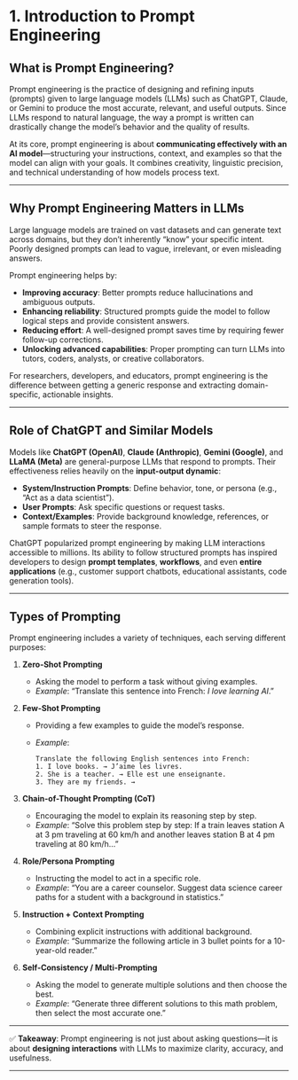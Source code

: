 # 1. **Introduction to Prompt Engineering**

## What is Prompt Engineering?

Prompt engineering is the practice of designing and refining inputs (prompts) given to large language models (LLMs) such as ChatGPT, Claude, or Gemini to produce the most accurate, relevant, and useful outputs. Since LLMs respond to natural language, the way a prompt is written can drastically change the model’s behavior and the quality of results.

At its core, prompt engineering is about **communicating effectively with an AI model**—structuring your instructions, context, and examples so that the model can align with your goals. It combines creativity, linguistic precision, and technical understanding of how models process text.

---

## Why Prompt Engineering Matters in LLMs

Large language models are trained on vast datasets and can generate text across domains, but they don’t inherently “know” your specific intent. Poorly designed prompts can lead to vague, irrelevant, or even misleading answers.

Prompt engineering helps by:

* **Improving accuracy**: Better prompts reduce hallucinations and ambiguous outputs.
* **Enhancing reliability**: Structured prompts guide the model to follow logical steps and provide consistent answers.
* **Reducing effort**: A well-designed prompt saves time by requiring fewer follow-up corrections.
* **Unlocking advanced capabilities**: Proper prompting can turn LLMs into tutors, coders, analysts, or creative collaborators.

For researchers, developers, and educators, prompt engineering is the difference between getting a generic response and extracting domain-specific, actionable insights.

---

## Role of ChatGPT and Similar Models

Models like **ChatGPT (OpenAI)**, **Claude (Anthropic)**, **Gemini (Google)**, and **LLaMA (Meta)** are general-purpose LLMs that respond to prompts. Their effectiveness relies heavily on the **input-output dynamic**:

* **System/Instruction Prompts**: Define behavior, tone, or persona (e.g., “Act as a data scientist”).
* **User Prompts**: Ask specific questions or request tasks.
* **Context/Examples**: Provide background knowledge, references, or sample formats to steer the response.

ChatGPT popularized prompt engineering by making LLM interactions accessible to millions. Its ability to follow structured prompts has inspired developers to design **prompt templates**, **workflows**, and even **entire applications** (e.g., customer support chatbots, educational assistants, code generation tools).

---

## Types of Prompting

Prompt engineering includes a variety of techniques, each serving different purposes:

1. **Zero-Shot Prompting**

   * Asking the model to perform a task without giving examples.
   * *Example*: “Translate this sentence into French: *I love learning AI*.”

2. **Few-Shot Prompting**

   * Providing a few examples to guide the model’s response.
   * *Example*:

     ```
     Translate the following English sentences into French:
     1. I love books. → J’aime les livres.
     2. She is a teacher. → Elle est une enseignante.
     3. They are my friends. → 
     ```

3. **Chain-of-Thought Prompting (CoT)**

   * Encouraging the model to explain its reasoning step by step.
   * *Example*: “Solve this problem step by step: If a train leaves station A at 3 pm traveling at 60 km/h and another leaves station B at 4 pm traveling at 80 km/h…”

4. **Role/Persona Prompting**

   * Instructing the model to act in a specific role.
   * *Example*: “You are a career counselor. Suggest data science career paths for a student with a background in statistics.”

5. **Instruction + Context Prompting**

   * Combining explicit instructions with additional background.
   * *Example*: “Summarize the following article in 3 bullet points for a 10-year-old reader.”

6. **Self-Consistency / Multi-Prompting**

   * Asking the model to generate multiple solutions and then choose the best.
   * *Example*: “Generate three different solutions to this math problem, then select the most accurate one.”

---

✅ **Takeaway**: Prompt engineering is not just about asking questions—it is about **designing interactions** with LLMs to maximize clarity, accuracy, and usefulness.

---

